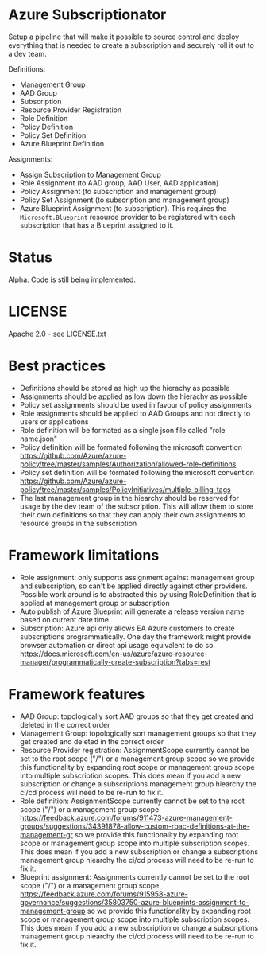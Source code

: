 # Azure Subscriptionator

Setup a pipeline that will make it possible to source control and deploy everything that is needed to create a subscription and securely roll it out to a dev team.

Definitions:
- Management Group
- AAD Group
- Subscription
- Resource Provider Registration
- Role Definition
- Policy Definition
- Policy Set Definition
- Azure Blueprint Definition

Assignments:
- Assign Subscription to Management Group 
- Role Assignment (to AAD group, AAD User, AAD application)
- Policy Assignment (to subscription and management group)
- Policy Set Assignment (to subscription and management group)
- Azure Blueprint Assignment (to subscription). This requires the `Microsoft.Blueprint` resource provider to be registered with each subscription that has a Blueprint assigned to it.

# Status
Alpha. Code is still being implemented. 

# LICENSE
Apache 2.0 - see LICENSE.txt

# Best practices

- Definitions should be stored as high up the hierachy as possible
- Assignments should be applied as low down the hierachy as possible
- Policy set assignments should be used in favour of policy assignments
- Role assignments should be applied to AAD Groups and not directly to users or applications
- Role definition will be formated as a single json file called "role name.json"
- Policy definition will be formated following the microsoft convention https://github.com/Azure/azure-policy/tree/master/samples/Authorization/allowed-role-definitions
- Policy set definition will be formated following the microsoft convention https://github.com/Azure/azure-policy/tree/master/samples/PolicyInitiatives/multiple-billing-tags
- The last management group in the hiearchy should be reserved for usage by the dev team of the subscription. This will allow them to store their own definitions so that they can apply their own assignments to resource groups in the subscription

# Framework limitations

- Role assignment: only supports assignment against management group and subscription, so can't be applied directly against other providers. Possible work around is to abstracted this by using RoleDefinition that is applied at management group or subscription
- Auto publish of Azure Blueprint will generate a release version name based on current date time.
- Subscription: Azure api only allows EA Azure customers to create subscriptions programmatically. One day the framework might provide browser automation or direct api usage equivalent to do so. https://docs.microsoft.com/en-us/azure/azure-resource-manager/programmatically-create-subscription?tabs=rest

# Framework features

- AAD Group: topologically sort AAD groups so that they get created and deleted in the correct order
- Management Group: topologically sort management groups so that they get created and deleted in the correct order
- Resource Provider registration: AssignmentScope currently cannot be set to the root scope ("/") or a management group scope so we provide this functionality by expanding root scope or management group scope into multiple subscription scopes. This does mean if you add a new subscription or change a subscriptions management group hiearchy the ci/cd process will need to be re-run to fix it. 
- Role definition: AssignmentScope currently cannot be set to the root scope ("/") or a management group scope https://feedback.azure.com/forums/911473-azure-management-groups/suggestions/34391878-allow-custom-rbac-definitions-at-the-management-gr so we provide this functionality by expanding root scope or management group scope into multiple subscription scopes. This does mean if you add a new subscription or change a subscriptions management group hiearchy the ci/cd process will need to be re-run to fix it.
- Blueprint assignment: Assignments currently cannot be set to the root scope ("/") or a management group scope https://feedback.azure.com/forums/915958-azure-governance/suggestions/35803750-azure-blueprints-assignment-to-management-group so we provide this functionality by expanding root scope or management group scope into multiple subscription scopes. This does mean if you add a new subscription or change a subscriptions management group hiearchy the ci/cd process will need to be re-run to fix it.
